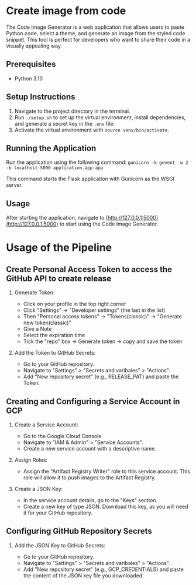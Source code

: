 # Create image from code

The Code Image Generator is a web application that allows users to paste Python code, select a theme, and generate an image from the styled code snippet. This tool is perfect for developers who want to share their code in a visually appealing way.

## Prerequisites

- Python 3.10

## Setup Instructions

1. Navigate to the project directory in the terminal.
2. Run `./setup.sh` to set up the virtual environment, install dependencies, and generate a secret key in the `.env` file.
3. Activate the virtual environment with `source venv/bin/activate`.

## Running the Application

Run the application using the following command:
`gunicorn -k gevent -w 2 -b localhost:5000 application.app:app`

This command starts the Flask application with Gunicorn as the WSGI server.

## Usage

After starting the application, navigate to [http://127.0.0.1:5000](http://127.0.0.1:5000) to start using the Code Image Generator.

# Usage of the Pipeline

## Create Personal Access Token to access the GitHub API to create release

1. Generate Token:

   - Click on your profile in the top right corner
   - Click "Settings" -> "Developer settings" (the last in the list)
   - Then "Personal access tokens" -> "Tokens(classic)" -> "Generate new token(classic)"
   - Give a Note
   - Select the expiration time
   - Tick the "repo" box -> Generate token -> copy and save the token

2. Add the Token to GitHub Secrets:

   - Go to your GitHub repository.
   - Navigate to "Settings" > "Secrets and varibales" > "Actions".
   - Add "New repository secret" (e.g., RELEASE_PAT) and paste the Token.

## Creating and Configuring a Service Account in GCP

1. Create a Service Account:

   - Go to the Google Cloud Console.
   - Navigate to "IAM & Admin" > "Service Accounts".
   - Create a new service account with a descriptive name.

2. Assign Roles:

   - Assign the "Artifact Registry Writer" role to this service account. This role will allow it to push images to the Artifact Registry.

3. Create a JSON Key:

   - In the service account details, go to the "Keys" section.
   - Create a new key of type JSON. Download this key, as you will need it for your GitHub repository.

## Configuring GitHub Repository Secrets

1. Add the JSON Key to GitHub Secrets:

   - Go to your GitHub repository.
   - Navigate to "Settings" > "Secrets and varibales" > "Actions".
   - Add "New repository secret" (e.g., GCP_CREDENTIALS) and paste the content of the JSON key file you downloaded.
